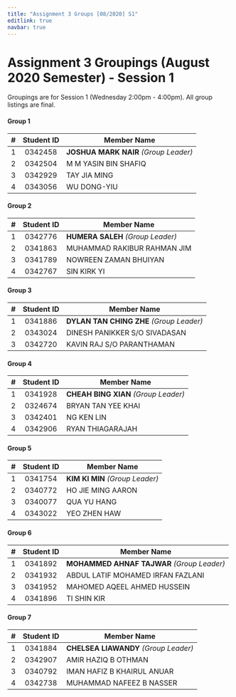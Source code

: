 ```yaml
---
title: "Assignment 3 Groups [08/2020] S1"
editlink: true
navbar: true
---
```


# Assignment 3 Groupings (August 2020 Semester) - Session 1

Groupings are for Session 1 (Wednesday 2:00pm - 4:00pm).
All group listings are final.

#### Group 1

|  #  | Student ID | Member Name                           |
| :-: | :--------: | ------------------------------------- |
|  1  |  0342458   | **JOSHUA MARK NAIR** _(Group Leader)_ |
|  2  |  0342504   | M M YASIN BIN SHAFIQ                  |
|  3  |  0342929   | TAY JIA MING                          |
|  4  |  0343056   | WU DONG-YIU                           |

#### Group 2

|  #  | Student ID | Member Name                       |
| :-: | :--------: | --------------------------------- |
|  1  |  0342776   | **HUMERA SALEH** _(Group Leader)_ |
|  2  |  0341863   | MUHAMMAD RAKIBUR RAHMAN JIM       |
|  3  |  0341789   | NOWREEN ZAMAN BHUIYAN             |
|  4  |  0342767   | SIN KIRK YI                       |

#### Group 3

|  #  | Student ID | Member Name                              |
| :-: | :--------: | ---------------------------------------- |
|  1  |  0341886   | **DYLAN TAN CHING ZHE** _(Group Leader)_ |
|  2  |  0343024   | DINESH PANIKKER S/O SIVADASAN            |
|  3  |  0342720   | KAVIN RAJ S/O PARANTHAMAN                |

#### Group 4

|  #  | Student ID | Member Name                          |
| :-: | :--------: | ------------------------------------ |
|  1  |  0341928   | **CHEAH BING XIAN** _(Group Leader)_ |
|  2  |  0324674   | BRYAN TAN YEE KHAI                   |
|  3  |  0342401   | NG KEN LIN                           |
|  4  |  0342906   | RYAN THIAGARAJAH                     |

#### Group 5

|  #  | Student ID | Member Name                     |
| :-: | :--------: | ------------------------------- |
|  1  |  0341754   | **KIM KI MIN** _(Group Leader)_ |
|  2  |  0340772   | HO JIE MING AARON               |
|  3  |  0340077   | QUA YU HANG                     |
|  4  |  0343022   | YEO ZHEN HAW                    |

#### Group 6

|  #  | Student ID | Member Name                                |
| :-: | :--------: | ------------------------------------------ |
|  1  |  0341892   | **MOHAMMED AHNAF TAJWAR** _(Group Leader)_ |
|  2  |  0341932   | ABDUL LATIF MOHAMED IRFAN FAZLANI          |
|  3  |  0341952   | MAHOMED AQEEL AHMED HUSSEIN                |
|  4  |  0341896   | TI SHIN KIR                                |

#### Group 7

|  #  | Student ID | Member Name                           |
| :-: | :--------: | ------------------------------------- |
|  1  |  0341884   | **CHELSEA LIAWANDY** _(Group Leader)_ |
|  2  |  0342907   | AMIR HAZIQ B OTHMAN                   |
|  3  |  0340792   | IMAN HAFIZ B KHAIRUL ANUAR            |
|  4  |  0342738   | MUHAMMAD NAFEEZ B NASSER              |
